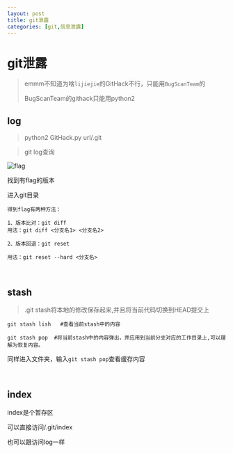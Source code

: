 ```yaml
---
layout: post
title: git泄露
categories: [git,信息泄露]
---
```


# git泄露

> emmm不知道为啥`lijiejie`的GitHack不行，只能用`BugScanTeam`的  
> 
> BugScanTeam的githack只能用python2  

## log

> python2 GitHack.py url/.git

> git log查询

![flag](https://img-blog.csdnimg.cn/9467e225c3c347bebff8f1ca98a1f293.png)

找到有flag的版本  

进入git目录  

```
得到flag有两种方法：

1、版本比对：git diff
用法：git diff <分支名1> <分支名2>

2、版本回退：git reset

用法：git reset --hard <分支名>
```

<br/>

## stash

> .git stash将本地的修改保存起来,并且将当前代码切换到HEAD提交上

```
git stash lish   #查看当前stash中的内容

git stash pop  #将当前stash中的内容弹出，并应用到当前分支对应的工作目录上,可以理解为恢复内容。
```

同样进入文件夹，输入`git stash pop`查看缓存内容  

<br/>

## index

index是个暂存区

可以直接访问/.git/index  

也可以跟访问log一样
